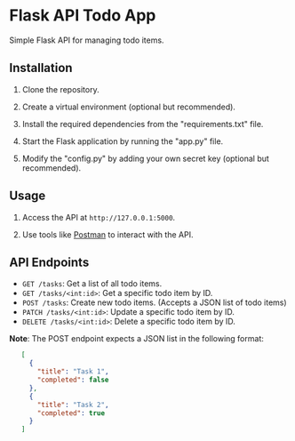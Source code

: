 # Flask API Todo App

Simple Flask API for managing todo items.

## Installation

1. Clone the repository.

2. Create a virtual environment (optional but recommended).

3. Install the required dependencies from the "requirements.txt" file.

5. Start the Flask application by running the "app.py" file.

6. Modify the "config.py" by adding your own secret key (optional but recommended).

## Usage

1. Access the API at `http://127.0.0.1:5000`.

2. Use tools like [Postman](https://www.postman.com/) to interact with the API.

## API Endpoints

- `GET /tasks`: Get a list of all todo items.
- `GET /tasks/<int:id>`: Get a specific todo item by ID.
- `POST /tasks`: Create new todo items. (Accepts a JSON list of todo items)
- `PATCH /tasks/<int:id>`: Update a specific todo item by ID.
- `DELETE /tasks/<int:id>`: Delete a specific todo item by ID.

**Note**: The POST endpoint expects a JSON list in the following format:
   
```json
   [
     {
       "title": "Task 1",
       "completed": false
     },
     {
       "title": "Task 2",
       "completed": true
     }
   ]
```